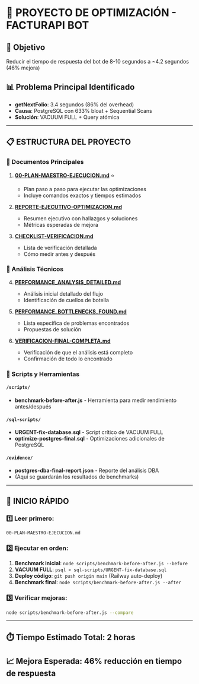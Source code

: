 # 📁 PROYECTO DE OPTIMIZACIÓN - FACTURAPI BOT

## 🎯 Objetivo

Reducir el tiempo de respuesta del bot de 8-10 segundos a ~4.2 segundos (46% mejora)

## 📊 Problema Principal Identificado

- **getNextFolio**: 3.4 segundos (86% del overhead)
- **Causa**: PostgreSQL con 633% bloat + Sequential Scans
- **Solución**: VACUUM FULL + Query atómica

---

## 📋 ESTRUCTURA DEL PROYECTO

### 📄 Documentos Principales

1. **[00-PLAN-MAESTRO-EJECUCION.md](00-PLAN-MAESTRO-EJECUCION.md)** ⭐

   - Plan paso a paso para ejecutar las optimizaciones
   - Incluye comandos exactos y tiempos estimados

2. **[REPORTE-EJECUTIVO-OPTIMIZACION.md](REPORTE-EJECUTIVO-OPTIMIZACION.md)**

   - Resumen ejecutivo con hallazgos y soluciones
   - Métricas esperadas de mejora

3. **[CHECKLIST-VERIFICACION.md](CHECKLIST-VERIFICACION.md)**
   - Lista de verificación detallada
   - Cómo medir antes y después

### 📄 Análisis Técnicos

4. **[PERFORMANCE_ANALYSIS_DETAILED.md](PERFORMANCE_ANALYSIS_DETAILED.md)**

   - Análisis inicial detallado del flujo
   - Identificación de cuellos de botella

5. **[PERFORMANCE_BOTTLENECKS_FOUND.md](PERFORMANCE_BOTTLENECKS_FOUND.md)**

   - Lista específica de problemas encontrados
   - Propuestas de solución

6. **[VERIFICACION-FINAL-COMPLETA.md](VERIFICACION-FINAL-COMPLETA.md)**
   - Verificación de que el análisis está completo
   - Confirmación de todo lo encontrado

### 📂 Scripts y Herramientas

#### `/scripts/`

- **benchmark-before-after.js** - Herramienta para medir rendimiento antes/después

#### `/sql-scripts/`

- **URGENT-fix-database.sql** - Script crítico de VACUUM FULL
- **optimize-postgres-final.sql** - Optimizaciones adicionales de PostgreSQL

#### `/evidence/`

- **postgres-dba-final-report.json** - Reporte del análisis DBA
- (Aquí se guardarán los resultados de benchmarks)

---

## 🚀 INICIO RÁPIDO

### 1️⃣ Leer primero:

```
00-PLAN-MAESTRO-EJECUCION.md
```

### 2️⃣ Ejecutar en orden:

1. **Benchmark inicial**: `node scripts/benchmark-before-after.js --before`
2. **VACUUM FULL**: `psql < sql-scripts/URGENT-fix-database.sql`
3. **Deploy código**: `git push origin main` (Railway auto-deploy)
4. **Benchmark final**: `node scripts/benchmark-before-after.js --after`

### 3️⃣ Verificar mejoras:

```bash
node scripts/benchmark-before-after.js --compare
```

---

## ⏱️ Tiempo Estimado Total: 2 horas

## 📈 Mejora Esperada: 46% reducción en tiempo de respuesta
